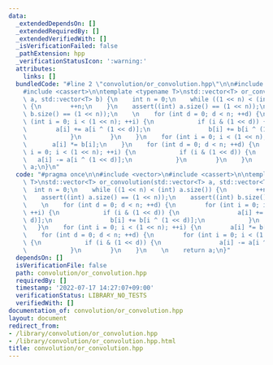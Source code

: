 ```yaml
---
data:
  _extendedDependsOn: []
  _extendedRequiredBy: []
  _extendedVerifiedWith: []
  _isVerificationFailed: false
  _pathExtension: hpp
  _verificationStatusIcon: ':warning:'
  attributes:
    links: []
  bundledCode: "#line 2 \"convolution/or_convolution.hpp\"\n\n#include <vector>\n\
    #include <cassert>\n\ntemplate <typename T>\nstd::vector<T> or_convolution(std::vector<T>\
    \ a, std::vector<T> b) {\n    int n = 0;\n    while ((1 << n) < (int) a.size())\
    \ {\n        ++n;\n    }\n    assert((int) a.size() == (1 << n));\n    assert((int)\
    \ b.size() == (1 << n));\n    \n    for (int d = 0; d < n; ++d) {\n        for\
    \ (int i = 0; i < (1 << n); ++i) {\n            if (i & (1 << d)) {\n        \
    \        a[i] += a[i ^ (1 << d)];\n                b[i] += b[i ^ (1 << d)];\n\
    \            }\n        }\n    }\n    for (int i = 0; i < (1 << n); ++i) {\n \
    \       a[i] *= b[i];\n    }\n    for (int d = 0; d < n; ++d) {\n        for (int\
    \ i = 0; i < (1 << n); ++i) {\n            if (i & (1 << d)) {\n             \
    \   a[i] -= a[i ^ (1 << d)];\n            }\n        }\n    }\n    \n    return\
    \ a;\n}\n"
  code: "#pragma once\n\n#include <vector>\n#include <cassert>\n\ntemplate <typename\
    \ T>\nstd::vector<T> or_convolution(std::vector<T> a, std::vector<T> b) {\n  \
    \  int n = 0;\n    while ((1 << n) < (int) a.size()) {\n        ++n;\n    }\n\
    \    assert((int) a.size() == (1 << n));\n    assert((int) b.size() == (1 << n));\n\
    \    \n    for (int d = 0; d < n; ++d) {\n        for (int i = 0; i < (1 << n);\
    \ ++i) {\n            if (i & (1 << d)) {\n                a[i] += a[i ^ (1 <<\
    \ d)];\n                b[i] += b[i ^ (1 << d)];\n            }\n        }\n \
    \   }\n    for (int i = 0; i < (1 << n); ++i) {\n        a[i] *= b[i];\n    }\n\
    \    for (int d = 0; d < n; ++d) {\n        for (int i = 0; i < (1 << n); ++i)\
    \ {\n            if (i & (1 << d)) {\n                a[i] -= a[i ^ (1 << d)];\n\
    \            }\n        }\n    }\n    \n    return a;\n}"
  dependsOn: []
  isVerificationFile: false
  path: convolution/or_convolution.hpp
  requiredBy: []
  timestamp: '2022-07-17 14:27:07+09:00'
  verificationStatus: LIBRARY_NO_TESTS
  verifiedWith: []
documentation_of: convolution/or_convolution.hpp
layout: document
redirect_from:
- /library/convolution/or_convolution.hpp
- /library/convolution/or_convolution.hpp.html
title: convolution/or_convolution.hpp
---
```

